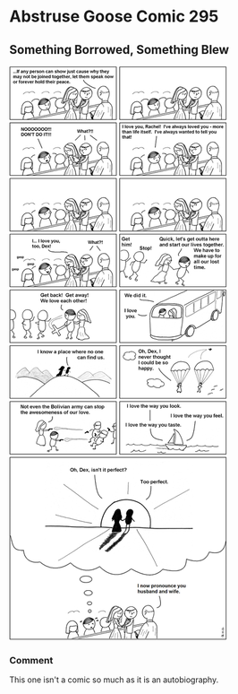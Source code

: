 # Abstruse Goose Comic 295
## Something Borrowed, Something Blew

![image](last_chance.png)
### Comment
This one isn't a comic so much as it is an autobiography.
